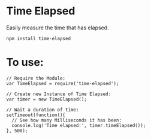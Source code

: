 # Time Elapsed
Easily measure the time that has elapsed.

  `npm install time-elapsed`

# To use:

    // Require the Module:
    var TimeElapsed = require('time-elapsed');
    
    // Create new Instance of Time Elapsed:
    var timer = new TimeElapsed();
    
    // Wait a duration of time:
    setTimeout(function(){
      // See how many Milliseconds it has been:
      console.log('Time elapsed:', timer.timeElapsed());
    }, 500);

